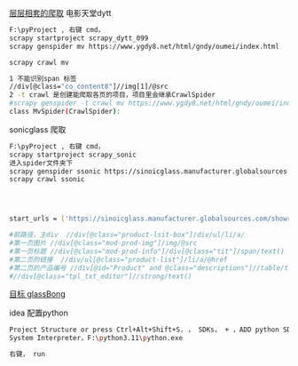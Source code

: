 



[层层相套的爬取](https://www.bilibili.com/video/BV1Db4y1m7Ho?p=99&vd_source=ca1d80d51233e3cf364a2104dcf1b743)	电影天堂dytt

```sh
F:\pyProject , 右键 cmd，
scrapy startproject scrapy_dytt_099
scrapy genspider mv https://www.ygdy8.net/html/gndy/oumei/index.html

scrapy crawl mv

1 不能识别span 标签
//div[@class="co_content8"]//img[1]/@src
2 -t crawl 是创建能爬取各页的项目，项目里会继承CrawlSpider 
#scrapy genspider -t crawl mv https://www.ygdy8.net/html/gndy/oumei/index.html
class MvSpider(CrawlSpider):
```





sonicglass 爬取

```sh
F:\pyProject , 右键 cmd，
scrapy startproject scrapy_sonic
进入spider文件夹下
scrapy genspider ssonic https://sinoicglass.manufacturer.globalsources.com/showroom_6008854096487/glass-bong_115021-1.htm
scrapy crawl ssonic




start_urls = ['https://sinoicglass.manufacturer.globalsources.com/showroom_6008854096487/glass-bong_115021-1.htm'] #烟枪

#前路径，主div  //div[@class="product-lsit-box"]/div/ul/li/a/
#第一页图片 //div[@class="mod-prod-img"]/img/@src
#第一页标题 //div[@class="mod-prod-info"]/div[@class="tit"]/span/text()
#第二页的链接  //div/ul[@class="product-list"]/li/a/@href
#第二页的产品编号 //div[@id="Product" and @class="descriptions"]//table/tbody/tr[1]/td[@class="ant-descriptions-item-content"]/text()
#//div[@class="tpl_txt_editor"]//strong/text()

```















[目标 glassBong](https://sinoicglass.manufacturer.globalsources.com/showroom_6008854096487/glass-bong_115021-1.htm)	



idea 配置python

```sh
Project Structure or press Ctrl+Alt+Shift+S. ， SDKs， + ，ADD python SDK， 
System Interpreter，F:\python3.11\python.exe

右键， run 
```

